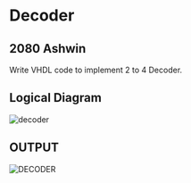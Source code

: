 # Decoder
## 2080 Ashwin
Write VHDL code to implement 2 to 4 Decoder.

## Logical Diagram
![decoder](https://github.com/yamsubash/ES_VHDL/assets/149253579/fcbea665-cf95-4a4d-b093-1bf5ebb41a4e)



## OUTPUT

![DECODER](https://github.com/yamsubash/ES_VHDL/assets/149253579/7be13a2f-c2d4-4b8f-96c8-4f7ab80c298e)
